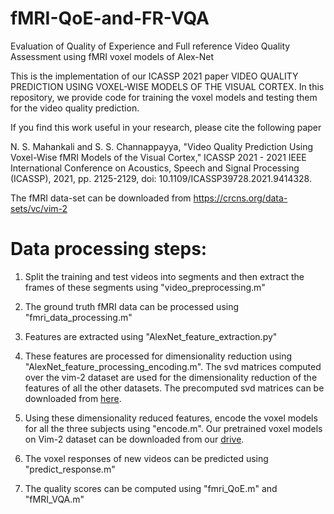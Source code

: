 # fMRI-QoE-and-FR-VQA
Evaluation of Quality of Experience and Full reference Video Quality Assessment using fMRI voxel models of Alex-Net

This is the implementation of our ICASSP 2021 paper VIDEO QUALITY PREDICTION USING VOXEL-WISE MODELS OF THE VISUAL CORTEX. In this repository, we provide code for training the voxel models and testing them for the video quality prediction.

If you find this work useful in your research, please cite the following paper

N. S. Mahankali and S. S. Channappayya, "Video Quality Prediction Using Voxel-Wise fMRI Models of the Visual Cortex," ICASSP 2021 - 2021 IEEE International Conference on Acoustics, Speech and Signal Processing (ICASSP), 2021, pp. 2125-2129, doi: 10.1109/ICASSP39728.2021.9414328.

   
The fMRI data-set can be downloaded from  https://crcns.org/data-sets/vc/vim-2

# Data processing steps:
 
 1. Split the training and test videos into segments and then extract the frames of these segments using "video_preprocessing.m"
 
 2. The ground truth fMRI data can be processed using  "fmri_data_processing.m"
 
 3. Features are extracted using "AlexNet_feature_extraction.py"
 
 4. These features are processed for dimensionality reduction using "AlexNet_feature_processing_encoding.m". The svd matrices computed over the vim-2 dataset are used for the dimensionality reduction of the features of all the other datasets. The precomputed svd matrices can be downloaded from [here](https://drive.google.com/drive/folders/1ze305Xzd-0Db-H6-_N6n_V3QdXor9i9v?usp=sharing). 
 
 5. Using these dimensionality reduced features, encode the voxel models for all the three subjects using "encode.m". Our pretrained voxel models on Vim-2 dataset can be downloaded from our [drive](https://drive.google.com/drive/folders/10oloKHJSG9qHazv1Gr78S4kzmG_V-4vh?usp=sharing).
 
 6. The voxel responses of new videos can be predicted using "predict_response.m"
    
 7. The quality scores can be computed using "fmri_QoE.m" and "fMRI_VQA.m"
